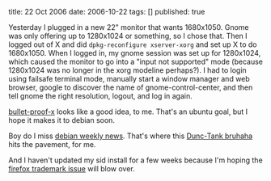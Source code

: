title: 22 Oct 2006
date: 2006-10-22
tags: []
published: true

Yesterday I plugged in a new 22" monitor that wants
1680x1050. Gnome was only offering up to 1280x1024 or
something, so I chose that. Then I logged out of X and did
`dpkg-reconfigure xserver-xorg` and set up X to do
1680x1050. When I logged in, my gnome session was set up for
1280x1024, which caused the monitor to go into a "input not
supported" mode (because 1280x1024 was no longer in the xorg
modeline perhaps?). I had to login using failsafe terminal
mode, manually start a window manager and web browser,
google to discover the name of gnome-control-center, and
then tell gnome the right resolution, logout, and log in again.

<p> <a
href="https://features.launchpad.net/distros/ubuntu/+spec/bullet-proof-x">bullet-proof-x</a>
looks like a good idea, to me. That's an ubuntu goal, but I
hope it makes it to debian soon.

<p> Boy do I miss <a
href="http://www.debian.org/News/weekly/">debian weekly
news</a>. That's where this <a
href="http://www.debian.org/News/weekly/2006/39/">Dunc-Tank
bruhaha</a> hits the pavement, for me.

<p> And I haven't updated my sid install for a few weeks because
 I'm hoping the <a
href="http://en.wikipedia.org/wiki/Iceweasel">firefox
trademark issue</a> will blow over.
